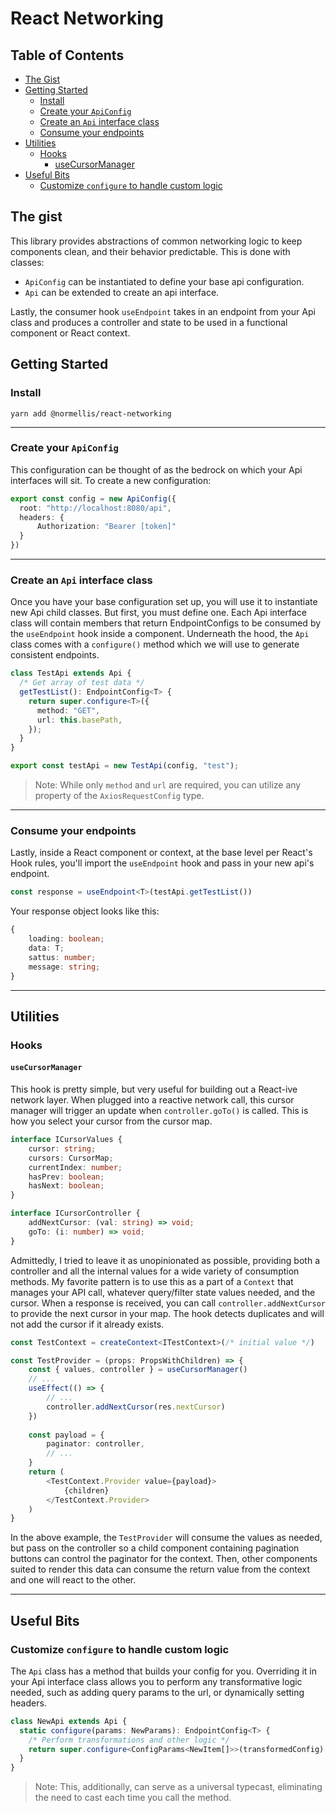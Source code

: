 # React Networking

## Table of Contents

- [The Gist](#the-gist)
- [Getting Started](#getting-started)
  - [Install](#install)
  - [Create your `ApiConfig`](#create-your-apiconfig)
  - [Create an `Api` interface class](#create-an-api-interface-class)
  - [Consume your endpoints](#consume-your-endpoints)
- [Utilities](#utilities)
  - [Hooks](#hooks)
    - [useCursorManager](#usecursormanager)
- [Useful Bits](#useful-bits)
  - [Customize `configure` to handle custom logic](#customize-configure-to-handle-custom-logic)

## The gist

This library provides abstractions of common networking logic to keep components clean, 
and their behavior predictable. This is done with classes:
- `ApiConfig` can be instantiated to define your base api configuration.
- `Api` can be extended to create an api interface.

Lastly, the consumer hook `useEndpoint` takes in an endpoint from your Api class and produces a
controller and state to be used in a functional component or React context.

## Getting Started

### Install
``` 
yarn add @normellis/react-networking
```

---

### Create your `ApiConfig`

This configuration can be thought of as the bedrock on which your Api interfaces will sit. To create
a new configuration:

```typescript
export const config = new ApiConfig({
  root: "http://localhost:8080/api",
  headers: {
      Authorization: "Bearer [token]"
  }
})
```

---

### Create an `Api` interface class

Once you have your base configuration set up, you will use it to instantiate new Api child classes.
But first,  you must define one. Each Api interface class will contain members that return EndpointConfigs
to be consumed by the `useEndpoint` hook inside a component. Underneath the hood, the `Api` class comes with
a `configure()` method which we will use to generate consistent endpoints.

```typescript
class TestApi extends Api {
  /* Get array of test data */
  getTestList(): EndpointConfig<T> {
    return super.configure<T>({
      method: "GET",
      url: this.basePath,
    });
  }
}

export const testApi = new TestApi(config, "test");
```

> Note: While only `method` and `url` are required, you can utilize any property of the
> `AxiosRequestConfig` type.

---

### Consume your endpoints

Lastly, inside a React component or context, at the base level per React's Hook rules,
you'll import the `useEndpoint` hook and pass in your new api's endpoint.

```typescript
const response = useEndpoint<T>(testApi.getTestList())
```

Your response object looks like this:

```typescript
{
    loading: boolean;
    data: T;
    sattus: number;
    message: string;
}
```

---

## Utilities

### Hooks

#### `useCursorManager`

This hook is pretty simple, but very useful for building out a React-ive network layer.
When plugged into a reactive network call, this cursor manager will trigger an update
when `controller.goTo()` is called. This is how you select your cursor from the cursor map.

```typescript
interface ICursorValues {
    cursor: string;
    cursors: CursorMap;
    currentIndex: number;
    hasPrev: boolean;
    hasNext: boolean;
}

interface ICursorController {
    addNextCursor: (val: string) => void;
    goTo: (i: number) => void;
}
```

Admittedly, I tried to leave it as unopinionated as possible, providing both a
controller and all the internal values for a wide variety of consumption methods.
My favorite pattern is to use this as a part of a `Context` that manages your API call,
whatever query/filter state values needed, and the cursor. When a response is received,
you can call `controller.addNextCursor` to provide the next cursor in your map. The hook
detects duplicates and will not add the cursor if it already exists.

```typescript
const TestContext = createContext<ITestContext>(/* initial value */)

const TestProvider = (props: PropsWithChildren) => {
    const { values, controller } = useCursorManager()
    // ... 
    useEffect(() => {
        // ...
        controller.addNextCursor(res.nextCursor)
    })
    
    const payload = { 
        paginator: controller,
        // ...
    }
    return (
        <TestContext.Provider value={payload}>
            {children}
        </TestContext.Provider>
    )
}
```

In the above example, the `TestProvider` will consume the values as needed,
but pass on the controller so a child component containing pagination buttons
can control the paginator for the context. Then, other components suited to render
this data can consume the return value from the context and one will react to the other.

---

## Useful Bits

### Customize `configure` to handle custom logic

The `Api` class has a method that builds your config for you. Overriding it in your Api interface
class allows you to perform any transformative logic needed, such as adding query params to the
url, or dynamically setting headers. 

```typescript
class NewApi extends Api {
  static configure(params: NewParams): EndpointConfig<T> {
    /* Perform transformations and other logic */
    return super.configure<ConfigParams<NewItem[]>>(transformedConfig)
  }
}
```

> Note: This, additionally, can serve as a universal typecast, eliminating the need to cast each time you
> call the method.
